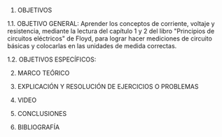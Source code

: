 1. OBJETIVOS

1.1. OBJETIVO GENERAL:
Aprender los conceptos de corriente, voltaje y resistencia, mediante la lectura del capítulo 1 y 2 del libro "Principios de circuitos eléctricos" de Floyd, para lograr hacer mediciones de circuito básicas y colocarlas en las unidades de medida correctas.

1.2. OBJETIVOS ESPECÍFICOS:


2. MARCO TEÓRICO

3. EXPLICACIÓN Y RESOLUCIÓN DE EJERCICIOS O PROBLEMAS

4. VIDEO

5. CONCLUSIONES

6. BIBLIOGRAFÍA

